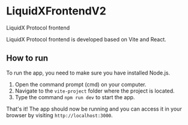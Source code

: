 # LiquidXFrontendV2
LiquidX Protocol frontend

LiquidX Protocol frontend is developed based on Vite and React.

## How to run
To run the app, you need to make sure you have installed Node.js.

1. Open the command prompt (cmd) on your computer.
2. Navigate to the `vite-project` folder where the project is located.
3. Type the command `npm run dev` to start the app.

That's it! The app should now be running and you can access it in your browser by visiting `http://localhost:3000`.
